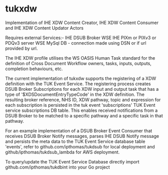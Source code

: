 # tukxdw
Implementation of  IHE XDW Content Creator, IHE XDW Content Consumer and IHE XDW Content Updator Actors

Requires external Services:-
  IHE DSUB Broker WSE
  IHE PIXm or PIXv3 or PDQv3 server WSE
  MySql DB - connection made using DSN or if url provided by url.

The IHE XDW profile utilises the WS OASIS Human Task standard for the definition of Cross Document Workflow owners, tasks, inputs, outputs, completion behaviours, etc.

The current implementation of tukxdw supports the registering of a XDW definition with the TUK Event Service. The registering process creates DSUB Broker Subscriptions for each XDW input and output task that has a type of '$XDSDocumentEntryTypeCode' in the XDW definition. The resulting broker reference, NHS ID, XDW pathway, topic and expression for each subscription is persisted in the tuk event 'subscriptions' TUK Event service subscriptions DB table. This enables received notifications from a DSUB Broker to be matched to a specific pathway and a specific task in that pathway.

For an example implementation of a DSUB Broker Event Consumer that receives DSUB Broker Notify messages, parses IHE DSUB Notify message and persists the meta data to the TUK Event Service database table 'events', refer to github.com/ipthomas/tukdsub for local deployment and github/ipthomas/tukdsub_lambda for AWS deployment.

To query/update the TUK Event Service Database directly import github.com/ipthomas/tukdbint into your Go project
